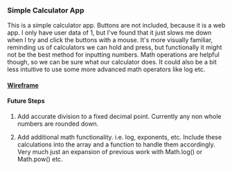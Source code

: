 ### Simple Calculator App

This is a simple calculator app. Buttons are not included, because it is a web app. I only have user data of 1, but I've found that it just slows me down when I try and click the buttons with a mouse. It's more visually familiar, reminding us of calculators we can hold and press, but functionally it might not be the best method for inputting numbers. Math operations are helpful though, so we can be sure what our calculator does. It could also be a bit less intuitive to use some more advanced math operators like log etc.


#### [Wireframe](https://docs.google.com/presentation/d/1vo-ZhTa0z3f3Yxmeplkq4KZJyGUWP2hlFa_B7mDFmGM/edit?usp=sharing)

#### Future Steps

1. Add accurate division to a fixed decimal point. Currently any non whole numbers are rounded down.

2. Add additional math functionality. i.e. log, exponents, etc. Include these calculations into the array and a function to handle them accordingly. Very much just an expansion of previous work with Math.log() or Math.pow() etc.

